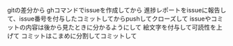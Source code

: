 gitの差分から
ghコマンドでissueを作成してから 
進捗レポートをissueに報告して、issue番号を付与したコミットしてからpushしてクローズして
issueやコミットの内容は後から見たときに分かるようにして
絵文字を付与して可読性を上げて
コミットはこまめに分割してコミットして
